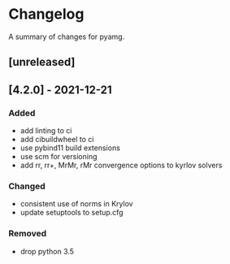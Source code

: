 # Changelog

A summary of changes for pyamg.

## [unreleased]

## [4.2.0] - 2021-12-21

### Added
- add linting to ci
- add cibuildwheel to ci
- use pybind11 build extensions
- use scm for versioning
- add rr, rr+, MrMr, rMr convergence options to kyrlov solvers

### Changed
- consistent use of norms in Krylov
- update setuptools to setup.cfg

### Removed
- drop python 3.5
